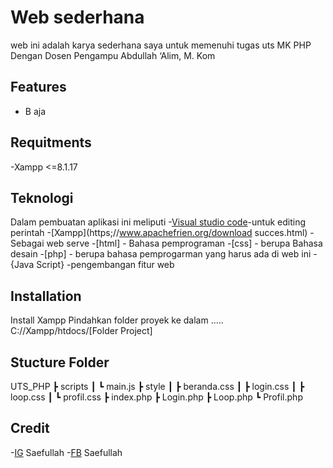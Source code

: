 # Web sederhana
web ini adalah karya sederhana saya untuk memenuhi tugas uts MK PHP Dengan Dosen Pengampu Abdullah ‘Alim, M. Kom

## Features
- B aja

## Requitments
-Xampp <=8.1.17

## Teknologi
Dalam pembuatan aplikasi ini meliputi
-[Visual studio code](https://code.visualstudio.com/download#)-untuk editing perintah
-[Xampp](https;//www.apachefrien.org/download succes.html) - Sebagai web serve
-[html] - Bahasa pemprograman
-[css] - berupa Bahasa desain
-[php] - berupa bahasa pemprogarman yang harus ada di web ini 
-{Java Script} -pengembangan fitur web

## Installation
Install Xampp
Pindahkan folder proyek ke dalam
.....
C://Xampp/htdocs/[Folder Project]

## Stucture Folder
UTS_PHP
 ┣ scripts
 ┃ ┗ main.js
 ┣ style
 ┃ ┣ beranda.css
 ┃ ┣ login.css
 ┃ ┣ loop.css
 ┃ ┗ profil.css
 ┣ index.php
 ┣ Login.php
 ┣ Loop.php
 ┗ Profil.php

 ## Credit
-[IG](https://www.instagram.com/mang_epul12/) Saefullah
-[FB](https://web.facebook.com/saefullah.la.9) Saefullah
